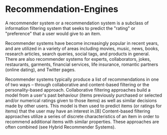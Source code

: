 # Recommendation-Engines

A recommender system or a recommendation system is a subclass of information filtering system that seeks to predict the "rating" or "preference" that a user would give to an item.

Recommender systems have become increasingly popular in recent years, and are utilized in a variety of areas including movies, music, news, books, research articles, search queries, social tags, and products in general. There are also recommender systems for experts, collaborators, jokes, restaurants, garments, financial services, life insurance, romantic partners (online dating), and Twitter pages.

Recommender systems typically produce a list of recommendations in one of two ways – through collaborative and content-based filtering or the personality-based approach. Collaborative filtering approaches build a model from a user's past behaviour (items previously purchased or selected and/or numerical ratings given to those items) as well as similar decisions made by other users. This model is then used to predict items (or ratings for items) that the user may have an interest in.[8] Content-based filtering approaches utilize a series of discrete characteristics of an item in order to recommend additional items with similar properties. These approaches are often combined (see Hybrid Recommender Systems).
